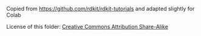 
Copied from https://github.com/rdkit/rdkit-tutorials and adapted slightly for Colab

License of this folder: [Creative Commons Attribution Share-Alike](https://github.com/rdkit/rdkit-tutorials/blob/master/LICENSE)
